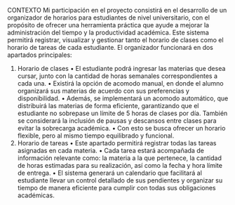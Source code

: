 CONTEXTO
Mi participación en el proyecto consistirá en el desarrollo de un organizador de horarios para estudiantes de nivel universitario, con el propósito de ofrecer una herramienta práctica que ayude a mejorar la administración del tiempo y la productividad académica. Este sistema permitirá registrar, visualizar y gestionar tanto el horario de clases como el horario de tareas de cada estudiante.
El organizador funcionará en dos apartados principales:
1.	Horario de clases
•	El estudiante podrá ingresar las materias que desea cursar, junto con la cantidad de horas semanales correspondientes a cada una.
•	Existirá la opción de acomodo manual, en donde el alumno organizará sus materias de acuerdo con sus preferencias y disponibilidad.
•	Además, se implementará un acomodo automático, que distribuirá las materias de forma eficiente, garantizando que el estudiante no sobrepase un límite de 5 horas de clases por día. También se considerará la inclusión de pausas y descansos entre clases para evitar la sobrecarga académica.
•	Con esto se busca ofrecer un horario flexible, pero al mismo tiempo equilibrado y funcional.
2.	Horario de tareas
•	Este apartado permitirá registrar todas las tareas asignadas en cada materia.
•	Cada tarea estará acompañada de información relevante como: la materia a la que pertenece, la cantidad de horas estimadas para su realización, así como la fecha y hora límite de entrega.
•	El sistema generará un calendario que facilitará al estudiante llevar un control detallado de sus pendientes y organizar su tiempo de manera eficiente para cumplir con todas sus obligaciones académicas.
